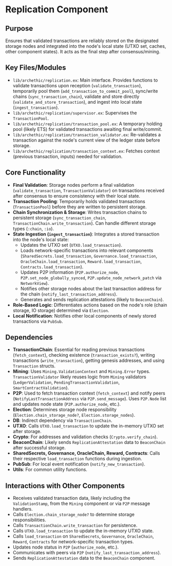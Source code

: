# Replication Component

## Purpose

Ensures that validated transactions are reliably stored on the designated storage nodes and integrated into the node's local state (UTXO set, caches, other component states). It acts as the final step after consensus/mining.

## Key Files/Modules

*   `lib/archethic/replication.ex`: Main interface. Provides functions to validate transactions upon reception (`validate_transaction`), temporarily pool them (`add_transaction_to_commit_pool`), sync/write chains (`sync_transaction_chain`), validate and store directly (`validate_and_store_transaction`), and ingest into local state (`ingest_transaction`).
*   `lib/archethic/replication/supervisor.ex`: Supervises the `TransactionPool`.
*   `lib/archethic/replication/transaction_pool.ex`: A temporary holding pool (likely ETS) for validated transactions awaiting final write/commit.
*   `lib/archethic/replication/transaction_validator.ex`: Re-validates a transaction against the node's current view of the ledger state before storage.
*   `lib/archethic/replication/transaction_context.ex`: Fetches context (previous transaction, inputs) needed for validation.

## Core Functionality

*   **Final Validation**: Storage nodes perform a final validation (`validate_transaction`, `TransactionValidator`) on transactions received after consensus to ensure consistency with their local state.
*   **Transaction Pooling**: Temporarily holds validated transactions (`TransactionPool`) before they are written to persistent storage.
*   **Chain Synchronization & Storage**: Writes transaction chains to persistent storage (`sync_transaction_chain`, `TransactionChain.write_transaction`). Can handle different storage types (`:chain`, `:io`).
*   **State Ingestion (`ingest_transaction`)**: Integrates a stored transaction into the node's local state:
    *   Updates the UTXO set (`UTXO.load_transaction`).
    *   Loads network-specific transactions into relevant components (`SharedSecrets.load_transaction`, `Governance.load_transaction`, `OracleChain.load_transaction`, `Reward.load_transaction`, `Contracts.load_transaction`).
    *   Updates P2P information (`P2P.authorize_node`, `P2P.set_node_globally_synced`, `P2P.update_node_network_patch` via `NetworkView`).
    *   Notifies other storage nodes about the last transaction address for the chain (`notify_last_transaction_address`).
    *   Generates and sends replication attestations (likely to `BeaconChain`).
*   **Role-Based Logic**: Differentiates actions based on the node's role (chain storage, IO storage) determined via `Election`.
*   **Local Notification**: Notifies other local components of newly stored transactions via `PubSub`.

## Dependencies

*   **TransactionChain**: Essential for reading previous transactions (`fetch_context`), checking existence (`transaction_exists?`), writing transactions (`write_transaction`), getting genesis addresses, and using `Transaction` structs.
*   **Mining**: Uses `Mining.ValidationContext` and `Mining.Error` types. `TransactionValidator` likely reuses logic from `Mining` validators (`LedgerValidation`, `PendingTransactionValidation`, `SmartContractValidation`).
*   **P2P**: Used to fetch transaction context (`fetch_context`) and notify peers (`NotifyLastTransactionAddress` via `P2P.send_message`). Uses `P2P.Node` list and updates node state (`P2P.authorize_node`, etc.).
*   **Election**: Determines storage node responsibility (`Election.chain_storage_node?`, `Election.storage_nodes`).
*   **DB**: Indirect dependency via `TransactionChain`.
*   **UTXO**: Calls `UTXO.load_transaction` to update the in-memory UTXO set after storage.
*   **Crypto**: For addresses and validation checks (`Crypto.verify_chain`).
*   **BeaconChain**: Likely sends `ReplicationAttestation` data to `BeaconChain` after successful storage.
*   **SharedSecrets, Governance, OracleChain, Reward, Contracts**: Calls their respective `load_transaction` functions during ingestion.
*   **PubSub**: For local event notification (`notify_new_transaction`).
*   **Utils**: For common utility functions.

## Interactions with Other Components

*   Receives validated transaction data, likely including the `ValidationStamp`, from the `Mining` component or via `P2P` message handlers.
*   Calls `Election.chain_storage_node?` to determine storage responsibilities.
*   Calls `TransactionChain.write_transaction` for persistence.
*   Calls `UTXO.load_transaction` to update the in-memory UTXO state.
*   Calls `load_transaction` on `SharedSecrets`, `Governance`, `OracleChain`, `Reward`, `Contracts` for network-specific transaction types.
*   Updates node status in `P2P` (`authorize_node`, etc.).
*   Communicates with peers via `P2P` (`notify_last_transaction_address`).
*   Sends `ReplicationAttestation` data to the `BeaconChain` component. 